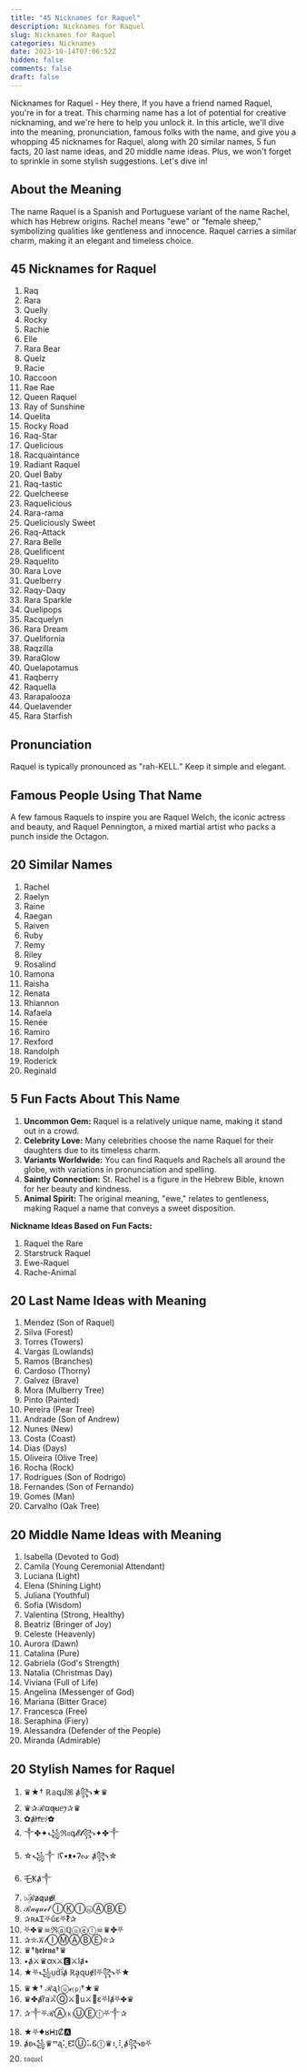 ```yaml
---
title: "45 Nicknames for Raquel"
description: Nicknames for Raquel
slug: Nicknames for Raquel
categories: Nicknames
date: 2023-10-14T07:06:52Z
hidden: false
comments: false
draft: false
---
```



Nicknames for Raquel - Hey there, If you have a friend named Raquel, you're in for a treat. This charming name has a lot of potential for creative nicknaming, and we're here to help you unlock it. In this article, we'll dive into the meaning, pronunciation, famous folks with the name, and give you a whopping 45 nicknames for Raquel, along with 20 similar names, 5 fun facts, 20 last name ideas, and 20 middle name ideas. Plus, we won't forget to sprinkle in some stylish suggestions. Let's dive in!

## About the Meaning

The name Raquel is a Spanish and Portuguese variant of the name Rachel, which has Hebrew origins. Rachel means "ewe" or "female sheep," symbolizing qualities like gentleness and innocence. Raquel carries a similar charm, making it an elegant and timeless choice.

## 45 Nicknames for Raquel

1. Raq
2. Rara
3. Quelly
4. Rocky
5. Rachie
6. Elle
7. Rara Bear
8. Quelz
9. Racie
10. Raccoon
11. Rae Rae
12. Queen Raquel
13. Ray of Sunshine
14. Quelita
15. Rocky Road
16. Raq-Star
17. Quelicious
18. Racquaintance
19. Radiant Raquel
20. Quel Baby
21. Raq-tastic
22. Quelcheese
23. Raquelicious
24. Rara-rama
25. Queliciously Sweet
26. Raq-Attack
27. Rara Belle
28. Quelificent
29. Raquelito
30. Rara Love
31. Quelberry
32. Raqy-Daqy
33. Rara Sparkle
34. Quelipops
35. Racquelyn
36. Rara Dream
37. Quelifornia
38. Raqzilla
39. RaraGlow
40. Quelapotamus
41. Raqberry
42. Raquella
43. Rarapalooza
44. Quelavender
45. Rara Starfish

## Pronunciation

Raquel is typically pronounced as "rah-KELL." Keep it simple and elegant.

## Famous People Using That Name

A few famous Raquels to inspire you are Raquel Welch, the iconic actress and beauty, and Raquel Pennington, a mixed martial artist who packs a punch inside the Octagon.

## 20 Similar Names

1. Rachel
2. Raelyn
3. Raine
4. Raegan
5. Raiven
6. Ruby
7. Remy
8. Riley
9. Rosalind
10. Ramona
11. Raisha
12. Renata
13. Rhiannon
14. Rafaela
15. Renée
16. Ramiro
17. Rexford
18. Randolph
19. Roderick
20. Reginald

## 5 Fun Facts About This Name

1. **Uncommon Gem:** Raquel is a relatively unique name, making it stand out in a crowd.
2. **Celebrity Love:** Many celebrities choose the name Raquel for their daughters due to its timeless charm.
3. **Variants Worldwide:** You can find Raquels and Rachels all around the globe, with variations in pronunciation and spelling.
4. **Saintly Connection:** St. Rachel is a figure in the Hebrew Bible, known for her beauty and kindness.
5. **Animal Spirit:** The original meaning, "ewe," relates to gentleness, making Raquel a name that conveys a sweet disposition.

**Nickname Ideas Based on Fun Facts:**

1. Raquel the Rare
2. Starstruck Raquel
3. Ewe-Raquel
4. Rache-Animal

## 20 Last Name Ideas with Meaning

1. Mendez (Son of Raquel)
2. Silva (Forest)
3. Torres (Towers)
4. Vargas (Lowlands)
5. Ramos (Branches)
6. Cardoso (Thorny)
7. Galvez (Brave)
8. Mora (Mulberry Tree)
9. Pinto (Painted)
10. Pereira (Pear Tree)
11. Andrade (Son of Andrew)
12. Nunes (New)
13. Costa (Coast)
14. Dias (Days)
15. Oliveira (Olive Tree)
16. Rocha (Rock)
17. Rodrigues (Son of Rodrigo)
18. Fernandes (Son of Fernando)
19. Gomes (Man)
20. Carvalho (Oak Tree)

## 20 Middle Name Ideas with Meaning

1. Isabella (Devoted to God)
2. Camila (Young Ceremonial Attendant)
3. Luciana (Light)
4. Elena (Shining Light)
5. Juliana (Youthful)
6. Sofia (Wisdom)
7. Valentina (Strong, Healthy)
8. Beatriz (Bringer of Joy)
9. Celeste (Heavenly)
10. Aurora (Dawn)
11. Catalina (Pure)
12. Gabriela (God's Strength)
13. Natalia (Christmas Day)
14. Viviana (Full of Life)
15. Angelina (Messenger of God)
16. Mariana (Bitter Grace)
17. Francesca (Free)
18. Seraphina (Fiery)
19. Alessandra (Defender of the People)
20. Miranda (Admirable)

## 20 Stylish Names for Raquel

1. ♛★† ℝ𝕒գմꕤ ⱥ꧂★♛
2. ♛✰ℛαq̶uᥱꫂ✰♛
3. ✿ⱥᏥᥱ⌇✿
4. ༒✤✦꧁ℜ𝔞գ𝓔𝓵꧂✦✤༒
5. ☆꧁༒ 𝔩ʕ•ᴥ•ʔᔞ ⱥ꧂☆
6. 乇Ҟⱥ༒
7. ๖ۣۜℛa̷q̷u̷ɇ̷l̷
8. ℛ𝒶𝓆𝓊ℯ𝓁 ⒾⓀⒾⓜⒶⒷⒺ
9. ✰ʀᴀᏆ⛧uͨε⛧ℓͣ✰
10. ⛧✤♛☠︎ℜⓐℚⓤⓔⓛ☠︎♛✤⛧
11. ✰⛤𝒦𝓁ⒾⓂⒶⒷⒺ⛤✰
12. ♛†𝖍𝖊𝖑𝖊𝖓𝖆†♛
13. ٭ⱥ⚔️♛α᥊⚔️🅴⚔️lⱥ٭
14. ★⛧꧁ṳḋḯⱥ ℝḁɋʊɇl⛧꧂⛧★
15. ♛★† ℛᶏ⌇ⓤℯ⒫†★♛
16. ♛✤ⱥr͆a⚔̎Ⓠ⚔u⚔ε⛧lⱥ⛧✤♛
17. ✰༒⛧ℛⒶ⒦ⓊⒺⓛ⛧༒✰
18. ★⛧✦ʁᕼɪȻ🅰
19. ⱥʚ꧁♛ⱅᶏ⢅ᘿⓊ⠥Ꮛⓛ♛⢆⢇ⱥ꧂ʚ⛧
20. 𝔯𝔞𝔮𝔲𝔢𝔩